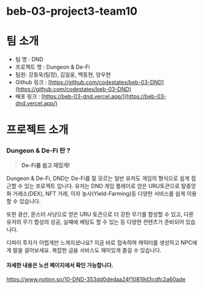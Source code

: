 # beb-03-project3-team10

# 팀 소개

- 팀 명 : DND
- 프로젝트 명 : Dungeon & De-Fi
- 팀원: 강동욱(팀장), 김일웅, 백동현, 양우현
- Github 링크 : [https://github.com/codestates/beb-03-DND](https://github.com/codestates/beb-03-DND)
- 배포 링크 : [https://beb-03-dnd.vercel.app/](https://beb-03-dnd.vercel.app/)

# 프로젝트 소개

### Dungeon & De-Fi 란 ?

> **De-Fi를 쉽고 재밌게!**
> 

Dungeon & De-Fi, DND는 De-Fi를 잘 모르는 일반 유저도 게임의 형식으로 쉽게 접근할 수 있는 프로젝트 입니다. 유저는 DND 게임 플레이로 얻은 URU토큰으로 탈중앙화 거래소(DEX), NFT 거래, 이자 농사(Yield-Farming)등 다양한 서비스를 쉽게 이용할 수 있습니다.

또한 광산, 몬스터 사냥으로 얻은 URU 토큰으로 더 강한 무기를 합성할 수 있고, 다른 유저의 무기 합성의 성공, 실패에 베팅도 할 수 있는 등 다양한 컨텐츠가 준비되어 있습니다.

디파이 투자가 어렵게만 느껴지셨나요? 지금 바로 접속하여 캐릭터를 생성하고 NPC에게 말을 걸어보세요. 복잡한 금융 서비스도 재미있게 즐길 수 있습니다.

#### 자세한 내용은 노션 페이지에서 확인 가능합니다.<br>

https://www.notion.so/10-DND-353dd0dedaa24f10819d3cdfc2a60ade
